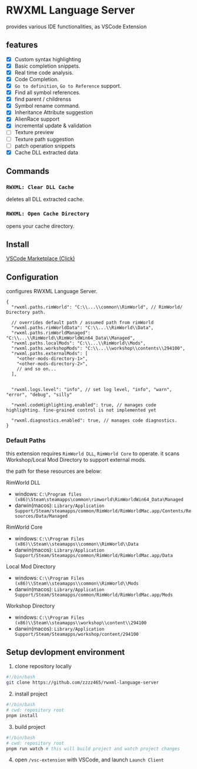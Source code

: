 # RWXML Language Server

provides various IDE functionalities, as VSCode Extension

## features

- [x] Custom syntax highlighting
- [x] Basic completion snippets.
- [x] Real time code analysis.
- [x] Code Completion.
- [x] `Go to definition`, `Go to Reference` support.
- [x] Find all symbol references.
- [x] find parent / childrenss
- [x] Symbol rename command.
- [x] Inheritance Attribute suggestion
- [x] AlienRace support
- [x] incremental update & validation
- [ ] Texture preview
- [ ] Texture path suggestion
- [ ] patch operation snippets
- [x] Cache DLL extracted data

## Commands

### `RWXML: Clear DLL Cache`

deletes all DLL extracted cache.

### `RWXML: Open Cache Directory`

opens your cache directory.

## Install

[VSCode Marketplace (Click)](https://marketplace.visualstudio.com/items?itemName=madeline.rwxml-lang-serv)

## Configuration

configures RWXML Language Server.

```jsonc
{
  "rwxml.paths.rimWorld": "C:\\...\\common\\RimWorld", // RimWorld/ Directory path.

  // overrides default path / assumed path from rimWorld
  "rwxml.paths.rimWorldData": "C:\\...\\RimWorld\\Data",
  "rwxml.paths.rimWorldManaged": "C:\\...\\RimWorld\\RimWorldWin64_Data\\Managed",
  "rwxml.paths.localMods": "C:\\...\\RimWorld\\Mods",
  "rwxml.paths.workshopMods": "C:\\...\\workshop\\contents\\294100",
  "rwxml.paths.externalMods": [
    "<other-mods-directory-1>",
    "<other-mods-directory-2>",
    // and so on...
  ],

  
  "rwxml.logs.level": "info", // set log level, "info", "warn", "error", "debug", "silly"

  "rwxml.codeHighlighting.enabled": true, // manages code highlighting. fine-grained control is not implemented yet
  
  "rwxml.diagnostics.enabled": true, // manages code diagnostics.
}
```

### Default Paths

this extension requires `RimWorld DLL`, `RimWorld Core` to operate.
it scans Workshop/Local Mod Directory to support external mods.

the path for these resources are below:

RimWorld DLL

- windows: `C:\Program files (x86)\Steam\steamapps\common\rimworld\RimWorldWin64_Data\Managed`
- darwin(macos): `Library/Application Support/Steam/steamapps/common/RimWorld/RimWorldMac.app/Contents/Resources/Data/Managed`

RimWorld Core

- windows: `C:\\Program Files (x86)\\Steam\\steamapps\\common\\RimWorld\\Data`
- darwin(macos): `Library/Application Support/Steam/Steamapps/common/RimWorld/RimWorldMac.app/Data`

Local Mod Directory

- windows: `C:\\Program Files (x86)\\Steam\\steamapps\\common\\RimWorld\\Mods`
- darwin(macos): `Library/Application Support/Steam/Steamapps/common/RimWorld/RimWorldMac.app/Mods`

Workshop Directory

- windows: `C:\\Program Files (x86)\\Steam\\steamapps\\workshop\\content\\294100`
- darwin(macos): `Library/Application Support/Steam/Steamapps/workshop/content/294100`

## Setup devlopment environment

1. clone repository locally

```bash
#!/bin/bash
git clone https://github.com/zzzz465/rwxml-language-server
```

2. install project

```bash
#!/bin/bash
# cwd: repository root
pnpm install
```

3. build project

```bash
#!/bin/bash
# cwd: repository root
pnpm run watch # this will build project and watch project changes
```

4. open `/vsc-extension` with VSCode, and launch `Launch Client`
